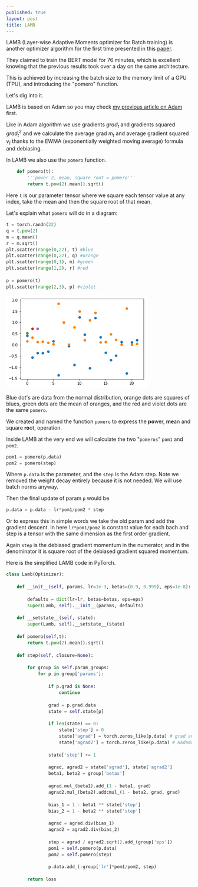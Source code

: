 ```yaml
---
published: true
layout: post
title: LAMB
---
```

 
LAMB (Layer-wise Adaptive Moments optimizer for Batch training) is another optimizer algorithm for the first time presented in this [paper](https://arxiv.org/abs/1904.00962). 
 
They claimed to train the BERT model for 76 minutes, which is excellent knowing that the previous results took over a day on the same architecture.
 
This is achieved by increasing the batch size to the memory limit of a GPU (TPU), and introducing the "pomero" function.
 
Let's dig into it.
 
LAMB is based on Adam so you may check [my previous article on Adam](https://dejanbatanjac.github.io/2019/08/29/Adam-and-Adaam.html) first.
 
Like in Adam algorithm we use gradients $grad_t$ and gradients squared $grad_t^2$ and we calculate the average grad $m_t$ and average gradient squared $v_t$ thanks to the EWMA (exponentially weighted moving average) formula and debiasing.
 
In LAMB we also use the `pomero` function.

```python 
    def pomero(t):
        '''power 2, mean, square root = pomero'''
        return t.pow(2).mean().sqrt()
```

Here `t` is our parameter tensor where we square each tensor value at any index, take the mean and then the square root of that mean.
 
Let's explain what `pomero` will do in a diagram:

```python 
t = torch.randn(22)
q = t.pow(2)
m = q.mean()
r = m.sqrt()
plt.scatter(range(0,22), t) #blue
plt.scatter(range(0,22), q) #orange
plt.scatter(range(0,1), m) #green
plt.scatter(range(1,2), r) #red

p = pomero(t)
plt.scatter(range(2,3), p) #violet
```

![IMG](/images/lamb1.png)
 
Blue dot's are data from the normal distribution, orange dots are squares of blues, green dots are the mean of oranges, and the red and violet dots are the same `pomero`.
 
We created and named the function `pomero` to express the **po**wer, **me**an and square **ro**ot, operation.
 
Inside LAMB at the very end we will calculate the two "`pomeros`" `pom1` and `pom2`.
```python
pom1 = pomero(p.data)
pom2 = pomero(step)
```

Where `p.data` is the parameter, and the `step` is the Adam step. Note we removed the weight decay entirely because it is not needed. We will use batch norms anyway.
 
Then the final update of param `p` would be 
```python
p.data = p.data - lr*pom1/pom2 * step
```
Or to express this in simple words we take the old param and add the gradient descent. In here `lr*pom1/pom2` is constant value for each bach and step is a tensor with the same dimension as the first order gradient.
 
Again `step` is the debiased gradient momentum in the numerator, and in the denominator it is square root of the debiased gradient squared momentum.
 
Here is the simplified LAMB code in PyTorch.

```python 
class Lamb(Optimizer):

    def __init__(self, params, lr=1e-3, betas=(0.9, 0.999), eps=1e-8):
        
        defaults = dict(lr=lr, betas=betas, eps=eps)
        super(Lamb, self).__init__(params, defaults)

    def __setstate__(self, state):
        super(Lamb, self).__setstate__(state)

    def pomero(self,t):        
        return t.pow(2).mean().sqrt()
    
    def step(self, closure=None):        
        
        for group in self.param_groups:
            for p in group['params']:
                
                if p.grad is None:
                    continue  
                    
                grad = p.grad.data                
                state = self.state[p] 
                
                if len(state) == 0:
                    state['step'] = 0                    
                    state['agrad'] = torch.zeros_like(p.data) # grad average
                    state['agrad2'] = torch.zeros_like(p.data) # Hadamar grad average
                    
                state['step'] += 1
                
                agrad, agrad2 = state['agrad'], state['agrad2'] 
                beta1, beta2 = group['betas']
                
                agrad.mul_(beta1).add_(1 - beta1, grad)
                agrad2.mul_(beta2).addcmul_(1 - beta2, grad, grad) 

                bias_1 = 1 - beta1 ** state['step']
                bias_2 = 1 - beta2 ** state['step'] 
                
                agrad = agrad.div(bias_1)
                agrad2 = agrad2.div(bias_2)
                
                step = agrad / agrad2.sqrt().add_(group['eps'])
                pom1 = self.pomero(p.data)
                pom2 = self.pomero(step)
            
                p.data.add_(-group['lr']*pom1/pom2, step)

        return loss
```